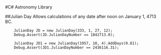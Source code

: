 ﻿#C# Astronomy Library

##Julian Day
Allows calculations of any date after noon on January 1, 4713 BC.

```charp
    JulianDay JD = new JulianDay(333, 1, 27, 12);
    Debug.Assert(JD.JulianDayNumber == 1842713.0);

    JulianDay JD1 = new JulianDay(1957, 10, 4).AddDays(0.81);
    Debug.Assert(JD1.JulianDayNumber == 2436116.31);
```